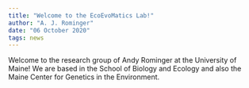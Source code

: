 ```yaml
---
title: "Welcome to the EcoEvoMatics Lab!"
author: "A. J. Rominger"
date: "06 October 2020"
tags: news
---
```



Welcome to the research group of Andy Rominger at the University of Maine!  We are based in the School of Biology and Ecology and also the Maine Center for Genetics in the Environment.